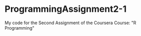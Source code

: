 ProgrammingAssignment2-1
========================

My code for the Second Assignment of the Coursera Course: "R Programming"
